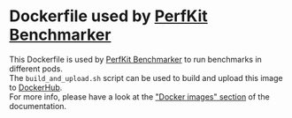 # Dockerfile used by [PerfKit Benchmarker](https://github.com/marcomicera/PerfKitBenchmarker)

This Dockerfile is used by [PerfKit Benchmarker](https://github.com/marcomicera/PerfKitBenchmarker) to run benchmarks in different pods.\
The `build_and_upload.sh` script can be used to build and upload this image to [DockerHub](https://hub.docker.com/).\
For more info, please have a look at the ["Docker images" section](../doc/README.md#docker-images) of the documentation.

